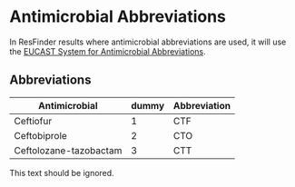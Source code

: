 # Antimicrobial Abbreviations

In ResFinder results where antimicrobial abbreviations are used, it will use the [EUCAST System for Antimicrobial Abbreviations](https://www.eucast.org/fileadmin/src/media/PDFs/EUCAST_files/Disk_test_documents/Disk_abbreviations/EUCAST_system_for_antimicrobial_abbreviations.pdf).

## Abbreviations

| Antimicrobial          | dummy | Abbreviation |
|------------------------|-------|--------------|
| Ceftiofur              |  1    | CTF          |
| Ceftobiprole           |  2    | CTO          |
| Ceftolozane-tazobactam |  3    | CTT          |

This text should be ignored.
